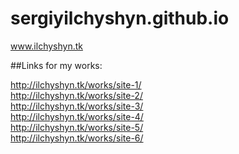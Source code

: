 # sergiyilchyshyn.github.io
www.ilchyshyn.tk

##Links for my works:

http://ilchyshyn.tk/works/site-1/ <br>
http://ilchyshyn.tk/works/site-2/ <br>
http://ilchyshyn.tk/works/site-3/ <br>
http://ilchyshyn.tk/works/site-4/ <br>
http://ilchyshyn.tk/works/site-5/ <br>
http://ilchyshyn.tk/works/site-6/ <br>
